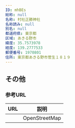 ```yaml
---
ID: mhBEs
総称: null
名称: 村社正勝神社
名称読み: null
別名: null
都道府県: 東京都
区域: あきる野市
緯度: 35.7573978
経度: 139.2777533
郵便番号: 1970801
住所: 東京都あきる野市菅生１８１９
---
```


## その他

### 参考URL

| URL | 説明          |
| --- | ------------- |
|     | OpenStreetMap |
